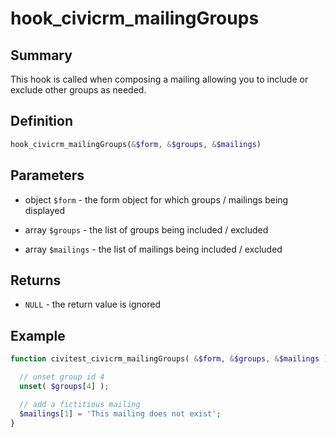 # hook_civicrm_mailingGroups

## Summary

This hook is called when composing a mailing allowing you to include or exclude
other groups as needed.

## Definition

```php
hook_civicrm_mailingGroups(&$form, &$groups, &$mailings)
```

## Parameters

-   object `$form` - the form object for which groups / mailings being displayed

-   array `$groups` - the list of groups being included / excluded

-   array `$mailings` - the list of mailings being included / excluded

## Returns

-   `NULL` - the return value is ignored

## Example

```php
function civitest_civicrm_mailingGroups( &$form, &$groups, &$mailings ) {

  // unset group id 4
  unset( $groups[4] );

  // add a fictitious mailing
  $mailings[1] = 'This mailing does not exist';
}
```
